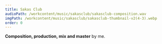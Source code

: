 ```yaml
---
title: Sakas Club
audioPath: /workcontent/music/sakasclub/sakasclub-composition.wav
imgPath: /workcontent/music/sakasclub/sakasclub-thumbnail-v2(4-3).webp
order: 0
---
```

**Composition, production, mix and master** by me.
